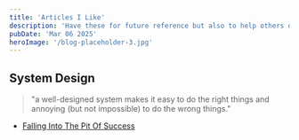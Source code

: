 ```yaml
---
title: 'Articles I Like'
description: 'Have these for future reference but also to help others discover them'
pubDate: 'Mar 06 2025'
heroImage: '/blog-placeholder-3.jpg'
---
```


## System Design

> "a well-designed system makes it easy to do the right things and annoying (but not impossible) to do the wrong things."
- [Falling Into The Pit Of Success](https://blog.codinghorror.com/falling-into-the-pit-of-success)

